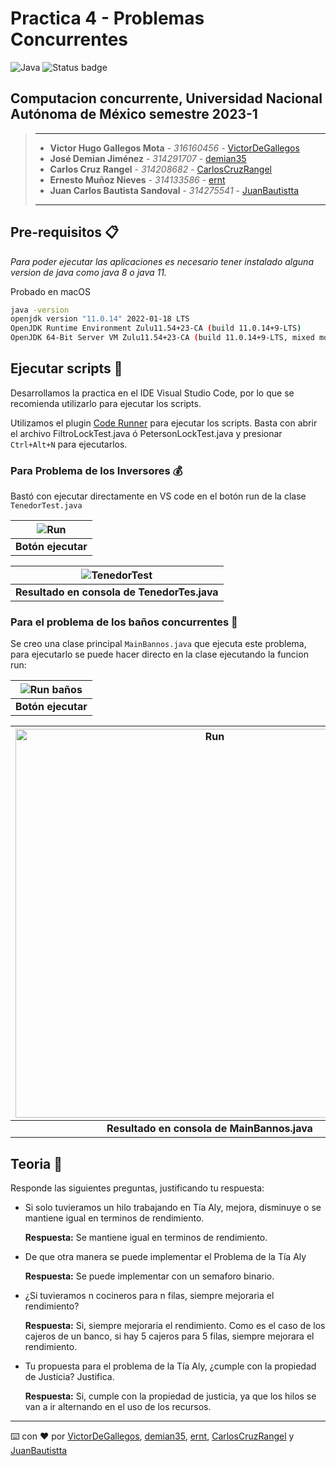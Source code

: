 # Practica 4 - Problemas Concurrentes

![Java](https://img.shields.io/badge/java-%23ED8B00.svg?style=for-the-badge&logo=java&logoColor=white) ![Status badge](https://img.shields.io/badge/status-%20terminado-green?style=for-the-badge)

## Computacion concurrente, Universidad Nacional Autónoma de México semestre 2023-1

> ---
>
> * **Victor Hugo Gallegos Mota** - *316160456* - [VictorDeGallegos](https://github.com/VictorDeGallegos)
> * **José Demian Jiménez** - *314291707* - [demian35](https://github.com/demian35)
> * **Carlos Cruz Rangel** - *314208682* - [CarlosCruzRangel](https://github.com/CarlosCruzRangel)
> * **Ernesto Muñoz Nieves** - *314133586* - [ernt](https://github.com/ernt)
> * **Juan Carlos Bautista Sandoval** - *314275541* - [JuanBautistta](https://github.com/JuanBautistta)
>
>
>
> ---

## Pre-requisitos 📋

*Para poder ejecutar las aplicaciones es necesario tener instalado alguna version de java como java 8 o java 11.*

Probado en macOS

```bash
java -version
openjdk version "11.0.14" 2022-01-18 LTS
OpenJDK Runtime Environment Zulu11.54+23-CA (build 11.0.14+9-LTS)
OpenJDK 64-Bit Server VM Zulu11.54+23-CA (build 11.0.14+9-LTS, mixed mode)
```

## Ejecutar scripts 🚀

Desarrollamos la practica en el IDE Visual Studio Code, por lo que se recomienda utilizarlo para ejecutar los scripts.

Utilizamos el plugin [Code Runner](https://marketplace.visualstudio.com/items?itemName=formulahendry.code-runner) para ejecutar los scripts. Basta con abrir el archivo FiltroLockTest.java ó PetersonLockTest.java y presionar `Ctrl+Alt+N` para ejecutarlos.

### Para Problema de los Inversores 💰

Bastó con ejecutar directamente en VS code en el botón run de la clase `TenedorTest.java`

|![Run](https://user-images.githubusercontent.com/41756950/206749624-6c937c1d-4a7d-4fec-96fa-92ba4a325952.png)|
|:--------------------------:|
|**Botón ejecutar**|

| ![TenedorTest](https://user-images.githubusercontent.com/41756950/206749059-dc801e33-5ed7-4c1e-b856-a520776864f2.png) |
|:--------------------------:|
|**Resultado en consola de TenedorTes.java**|

### Para el problema de los baños concurrentes 🚽

Se creo una clase principal `MainBannos.java` que ejecuta este problema, para ejecutarlo se puede hacer directo en la clase ejecutando la funcion run:

|![Run baños](https://user-images.githubusercontent.com/41756950/206757914-c3e96d77-7574-4291-b66d-9456f7f60822.png)|
|:--------------------------:|
|**Botón ejecutar**|

| <img align="center" width="622" alt="Run" src="https://user-images.githubusercontent.com/41756950/206758248-daf76d05-4bc2-4dc6-a086-b6a64d52293e.png">|
|:--------------------------:|
|**Resultado en consola de MainBannos.java**|


## Teoria 📖

Responde las siguientes preguntas, justificando tu respuesta:

* Si solo tuvieramos un hilo trabajando en Tía Aly, mejora, disminuye o se mantiene igual en terminos de rendimiento.

   **Respuesta:** Se mantiene igual en terminos de rendimiento.

* De que otra manera se puede implementar el Problema de la Tía Aly

    **Respuesta:** Se puede implementar con un semaforo binario.

* ¿Si tuvieramos n cocineros para n filas, siempre mejoraria el rendimiento?

    **Respuesta:** Si, siempre mejoraria el rendimiento. Como es el caso de los cajeros de un banco, si hay 5 cajeros para 5 filas, siempre mejorara el rendimiento.

* Tu propuesta para el problema de la Tía Aly, ¿cumple con la propiedad de Justicia? Justifica.

    **Respuesta:** Si, cumple con la propiedad de justicia, ya que los hilos se van a ir alternando en el uso de los recursos.

---
⌨️ con ❤️ por  [VictorDeGallegos](https://github.com/VictorDeGallegos), [demian35](https://github.com/demian35), [ernt](https://github.com/ernt), [CarlosCruzRangel](https://github.com/CarlosCruzRangel) y [JuanBautistta](https://github.com/JuanBautistta)
